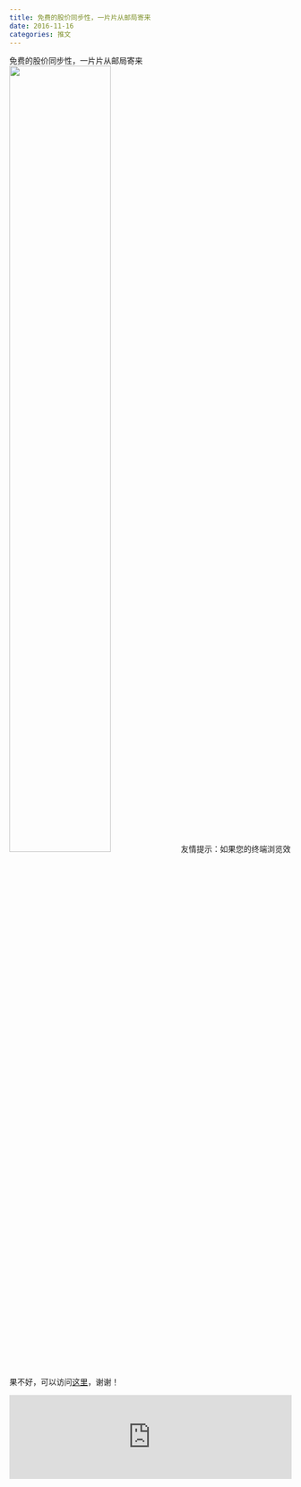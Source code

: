 ```yaml
---
title: 免费的股价同步性，一片片从邮局寄来
date: 2016-11-16
categories: 推文
---
```

免费的股价同步性，一片片从邮局寄来
<img src="http://mmbiz.qpic.cn/mmbiz_jpg/ACviaWTBFxhY30Kx3wMp7GHz34vLXq9bZFEXGcuCVAaaVRX9gnTcic1N2ay5kyibZ6ZCJArU5reVoIOJsvXEFFoQA/0?wx_fmt.jpeg" style="width: 60%; height: auto;"/><!--more-->
友情提示：如果您的终端浏览效果不好，可以访问[这里](https://stata-club.github.io/stata_article/2016-11-16.html)，谢谢！
<iframe src="https://stata-club.github.io/stata_article/2016-11-16.html" id="iframepage" frameborder="0" scrolling="no" marginheight="0" marginwidth="0" width="100%" onLoad="iFrameHeight()"></iframe>
<script type="text/javascript" language="javascript">
function iFrameHeight() {
var ifm= document.getElementById("iframepage");
var subWeb = document.frames ? document.frames["iframepage"].document : ifm.contentDocument;   
if(ifm != null && subWeb != null) {
 ifm.height = subWeb.body.scrollHeight;
} 
} 
</script> 